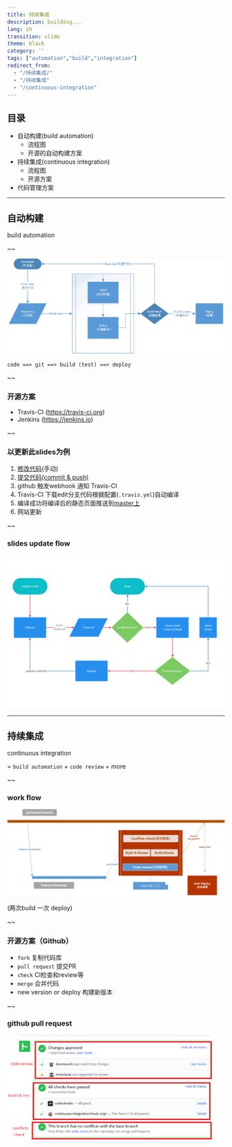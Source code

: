 ```yaml
---
title: 持续集成
description: building...
lang: zh
transition: slide
theme: black
category: ''
tags: ["automation","build","integration"]
redirect_from: 
  - "/持续集成/"
  - "/持续集成"
  - "/continuous-integration"
---
```


## 目录

* 自动构建(build automation)
  * 流程图
  * 开源的自动构建方案
* 持续集成(continuous integration)
  * 流程图
  * 开源方案
* 代码管理方案


---------------------------------------------------------------------------
## 自动构建

build automation

~~

![](/assets/img/2017-08-28/build.png)

```
code ==> git ==> build (test) ==> deploy
```

~~
### 开源方案  

* Travis-CI (https://travis-ci.org)
* Jenkins (https://jenkins.io)


~~
### 以更新此slides为例

1. [修改代码](https://github.com/NewFuture/slides/edit/edit/_slides/2017-08-28-continuous-integration.md)(手动)
2. [提交代码(commit & push)](https://github.com/NewFuture/slides/commits/edit)
3. github 触发webhook 通知 Travis-CI
4. Travis-CI 下载edit分支代码根据配置(`.travis.yml`)自动编译
5. 编译成功将编译后的静态页面推送到[master上](https://github.com/NewFuture/slides/tree/master)
6. 网站更新

~~
### slides update flow

![](/assets/img/2017-08-28/buildslides.png)

----------------------------------------------------------------------------
## 持续集成

continuous integration

= `build automation` + `code review` + more

~~

### work flow

![](/assets/img/2017-08-28/ci_flow.png)

(两次build 一次 deploy)

~~
### 开源方案（Github）

 * `fork` 复制代码库
 * `pull request` 提交PR
 * `check` CI检查和review等
 * `merge` 合并代码
 * new version or deploy 构建新版本

~~
### github pull request

![](/assets/img/2017-08-28/github_pr.png)